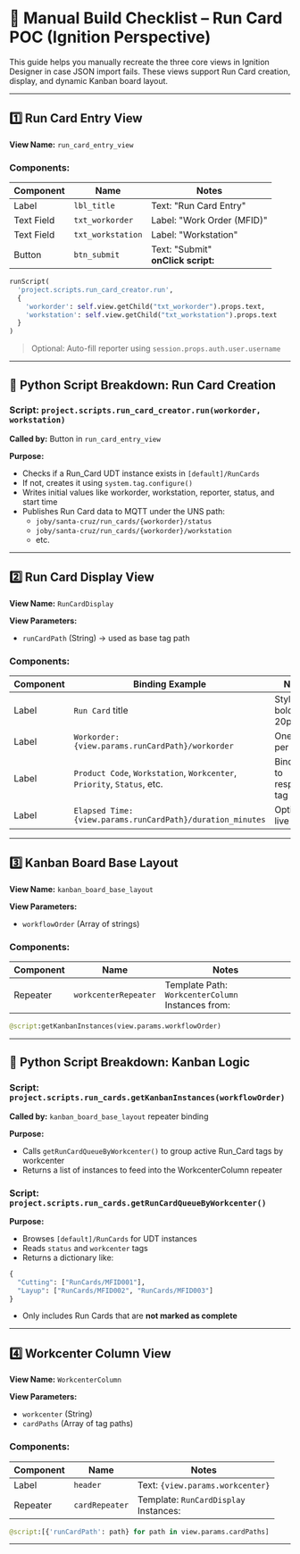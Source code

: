 # 🧱 Manual Build Checklist – Run Card POC (Ignition Perspective)

This guide helps you manually recreate the three core views in Ignition Designer in case JSON import fails. These views support Run Card creation, display, and dynamic Kanban board layout.

---

## 1️⃣ Run Card Entry View

**View Name:** `run_card_entry_view`

### Components:
| Component      | Name             | Notes |
|----------------|------------------|-------|
| Label          | `lbl_title`      | Text: "Run Card Entry" |
| Text Field     | `txt_workorder`  | Label: "Work Order (MFID)" |
| Text Field     | `txt_workstation`| Label: "Workstation" |
| Button         | `btn_submit`     | Text: "Submit"<br>**onClick script:**
```python
runScript(
  'project.scripts.run_card_creator.run',
  {
    'workorder': self.view.getChild("txt_workorder").props.text,
    'workstation': self.view.getChild("txt_workstation").props.text
  }
)
```

> Optional: Auto-fill reporter using `session.props.auth.user.username`

---

## 🧠 Python Script Breakdown: Run Card Creation

### Script: `project.scripts.run_card_creator.run(workorder, workstation)`
**Called by:** Button in `run_card_entry_view`

**Purpose:**
- Checks if a Run_Card UDT instance exists in `[default]/RunCards`
- If not, creates it using `system.tag.configure()`
- Writes initial values like workorder, workstation, reporter, status, and start time
- Publishes Run Card data to MQTT under the UNS path:
  - `joby/santa-cruz/run_cards/{workorder}/status`
  - `joby/santa-cruz/run_cards/{workorder}/workstation`
  - etc.

---

## 2️⃣ Run Card Display View

**View Name:** `RunCardDisplay`

**View Parameters:**
- `runCardPath` (String) → used as base tag path

### Components:
| Component  | Binding Example                                 | Notes |
|------------|--------------------------------------------------|-------|
| Label      | `Run Card` title                                | Style: bold, 20px |
| Label      | `Workorder: {view.params.runCardPath}/workorder`| One label per tag |
| Label      | `Product Code`, `Workstation`, `Workcenter`, `Priority`, `Status`, etc. | Bind each to respective tag path |
| Label      | `Elapsed Time: {view.params.runCardPath}/duration_minutes` | Optional live value |

---

## 3️⃣ Kanban Board Base Layout

**View Name:** `kanban_board_base_layout`

**View Parameters:**
- `workflowOrder` (Array of strings)

### Components:
| Component   | Name                | Notes |
|-------------|---------------------|-------|
| Repeater    | `workcenterRepeater`| Template Path: `WorkcenterColumn`<br>Instances from:
```python
@script:getKanbanInstances(view.params.workflowOrder)
```

---

## 🧠 Python Script Breakdown: Kanban Logic

### Script: `project.scripts.run_cards.getKanbanInstances(workflowOrder)`
**Called by:** `kanban_board_base_layout` repeater binding

**Purpose:**
- Calls `getRunCardQueueByWorkcenter()` to group active Run_Card tags by workcenter
- Returns a list of instances to feed into the WorkcenterColumn repeater

### Script: `project.scripts.run_cards.getRunCardQueueByWorkcenter()`
**Purpose:**
- Browses `[default]/RunCards` for UDT instances
- Reads `status` and `workcenter` tags
- Returns a dictionary like:
```python
{
  "Cutting": ["RunCards/MFID001"],
  "Layup": ["RunCards/MFID002", "RunCards/MFID003"]
}
```
- Only includes Run Cards that are **not marked as complete**

---

## 4️⃣ Workcenter Column View

**View Name:** `WorkcenterColumn`

**View Parameters:**
- `workcenter` (String)
- `cardPaths` (Array of tag paths)

### Components:
| Component   | Name         | Notes |
|-------------|--------------|-------|
| Label       | `header`     | Text: `{view.params.workcenter}` |
| Repeater    | `cardRepeater` | Template: `RunCardDisplay`<br>Instances:
```python
@script:[{'runCardPath': path} for path in view.params.cardPaths]
```

---



